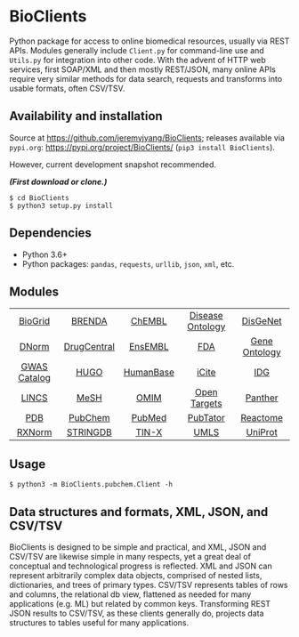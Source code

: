# BioClients

Python package for access to online biomedical resources,
usually via REST APIs. Modules generally include
`Client.py` for command-line use and `Utils.py` for
integration into other code. With the advent of HTTP web services,
first SOAP/XML and then mostly REST/JSON, many online APIs
require very similar methods for data search, requests
and transforms into usable formats, often CSV/TSV.

## Availability and installation

Source at <https://github.com/jeremyjyang/BioClients>;
releases available via `pypi.org`:
<https://pypi.org/project/BioClients/>
(`pip3 install BioClients`).

However, current development snapshot recommended.

___(First download or clone.)___
```
$ cd BioClients
$ python3 setup.py install
```

## Dependencies

* Python 3.6+
* Python packages: `pandas`, `requests`, `urllib`, `json`, `xml`, etc.

## Modules

| | | | | |
|:--:|:--:|:--:|:--:|:--:|
| [BioGrid](doc/biogrid.md) | [BRENDA](doc/brenda.md) | [ChEMBL](doc/chembl.md) |[Disease Ontology](doc/diseaseontology.md) | [DisGeNet](doc/disgenet.md)
| [DNorm](doc/dnorm.md) | [DrugCentral](doc/drugcentral.md) | [EnsEMBL](doc/ensembl.md) | [FDA](doc/fda.md) | [Gene Ontology](doc/geneontology.md)
| [GWAS Catalog](doc/gwascatalog.md) | [HUGO](doc/hugo.md) | [HumanBase](doc/humanbase.md) | [iCite](doc/icite.md) | [IDG](doc/idg.md)
| [LINCS](doc/lincs.md) | [MeSH](doc/mesh.md) | [OMIM](doc/omim.md) | [Open Targets](doc/opentargets.md) | [Panther](doc/panther.md)
| [PDB](doc/pdb.md) | [PubChem](doc/pubchem.md) | [PubMed](doc/pubmed.md) | [PubTator](doc/pubtator.md) | [Reactome](doc/reactome.md)
| [RXNorm](doc/rxnorm.md) | [STRINGDB](doc/stringdb.md) | [TIN-X](doc/tinx.md) | [UMLS](doc/umls.md) | [UniProt](doc/uniprot.md)

## Usage

```
$ python3 -m BioClients.pubchem.Client -h
```

## Data structures and formats, XML, JSON, and CSV/TSV

BioClients is designed to be simple and practical, and XML, JSON
and CSV/TSV are likewise simple in many respects, yet a great deal
of conceptual and technological progress is reflected. XML and JSON
can represent arbitrarily complex data objects, comprised of nested lists,
dictionaries, and trees of primary types. CSV/TSV represents tables of
rows and columns, the relational db view, flattened as needed for many
applications (e.g. ML) but related by common keys. Transforming REST JSON
results to CSV/TSV, as these clients generally do, projects data structures
to tables useful for many applications.
